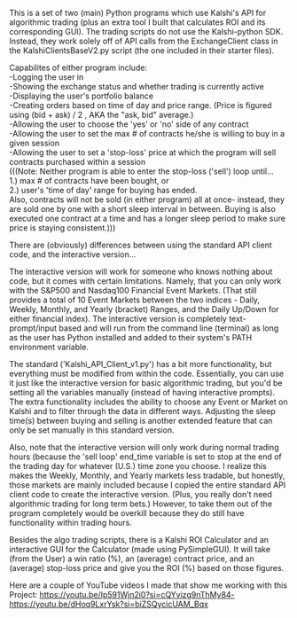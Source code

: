 This is a set of two (main) Python programs which use Kalshi's API for algorithmic trading (plus an extra tool I built that calculates ROI and its corresponding GUI). The trading scripts do not use the Kalshi-python SDK. Instead, they work solely off of API calls from the ExchangeClient class in the KalshiClientsBaseV2.py script (the one included in their starter files).

Capabilites of either program include:  
-Logging the user in   
-Showing the exchange status and whether trading is currently active  
-Displaying the user's portfolio balance   
-Creating orders based on time of day and price range. (Price is figured using (bid + ask) / 2 , AKA the "ask, bid" average.)   
-Allowing the user to choose the 'yes' or 'no' side of any contract  
-Allowing the user to set the max # of contracts he/she is willing to buy in a given session   
-Allowing the user to set a 'stop-loss' price at which the program will sell contracts purchased within a session   
(((Note: Neither program is able to enter the stop-loss ('sell') loop until...  
1.) max # of contracts have been bought, or  
2.) user's 'time of day' range for buying has ended.  
Also, contracts will not be sold (in either program) all at once- instead, they are sold one by one with a short sleep interval in between. Buying is also executed one contract at a time and has a longer sleep period to make sure price is staying consistent.)))

There are (obviously) differences between using the standard API client code, and the interactive version...

The interactive version will work for someone who knows nothing about code, but it comes with certain limitations. Namely, that you can only work with the S&P500 and Nasdaq100 Financial Event Markets. (That still provides a total of 10 Event Markets between the two indices - Daily, Weekly, Monthly, and Yearly (bracket) Ranges, and the Daily Up/Down for either financial index). The interactive version is completely text-prompt/input based and will run from the command line (terminal) as long as the user has Python installed and added to their system's PATH environment variable.

The standard ('Kalshi_API_Client_v1.py') has a bit more functionality, but everything must be modified from within the code. Essentially, you can use it just like the interactive version for basic algorithmic trading, but you'd be setting all the variables manually (instead of having interactive prompts). The extra functionality includes the ability to choose any Event or Market on Kalshi and to filter through the data in different ways. Adjusting the sleep time(s) between buying and selling is another extended feature that can only be set manually in this standard version.

Also, note that the interactive version will only work during normal trading hours (because the 'sell loop' end_time variable is set to stop at the end of the trading day for whatever (U.S.) time zone you choose. I realize this makes the Weekly, Monthly, and Yearly markets less tradable, but honestly, those markets are mainly included because I copied the entire standard API client code to create the interactive version. (Plus, you really don't need algorithmic trading for long term bets.) However, to take them out of the program completely would be overkill because they do still have functionality within trading hours.

Besides the algo trading scripts, there is a Kalshi ROI Calculator and an interactive GUI for the Calculator (made using PySimpleGUI). It will take (from the User) a win ratio (%), an (average) contract price, and an (average) stop-loss price and give you the ROI (%) based on those figures.

Here are a couple of YouTube videos I made that show me working with this Project:
https://youtu.be/Ip591Wjn2i0?si=cQYvizg9nThMy84-
https://youtu.be/dHoq9LxrYsk?si=biZSQycicUAM_Bqx
